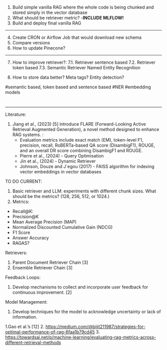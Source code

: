 1. Build simple vanilla RAG where the whole code is being chunked and stored simply in the vector database
2. What should be retriever metric?  -**INCLUDE MLFLOW!**
3. Build and deploy final vanilla RAG


-------
4. Create CRON or Airflow Job that would download new schema 
5. Compare versions
6. How to update Pinecone?
--------

7. How to improve retriever?:
    7.1. Retriever sentence based
    7.2. Retriever token based
    7.3. Semantic Retriever
Named Entity Recognition

8. How to store data better? Meta tags? Entity detection?

#semantic based, token based and sentence based
#NER
#embedding models
#


--------
Literature:
1. Jiang et al., (2023) [5] introduce FLARE (Forward-Looking Active Retrieval Augmented Generation), a novel method designed to enhance RAG systems. :
    * Evaluation metrics include exact match (EM), token-level F1, precision, recall, RoBERTa-based QA score (DisambigF1), ROUGE, and an overall DR score combining DisambigF1 and ROUGE.
    * Pierre et al., (2024) - Query Optimisation
    * Jin et al., (2024) - Dynamic Retriever
    * Johnson, Douze and J´egou (2017)  - FAISS algorithm for indexing vector embeddings in vector databases



TO DO CURRENT:
1. Basic retriever and LLM: experiments with different chunk sizes. What should be the metrics? (128, 256, 512, or 1024.)
2. Metrics:
 * Recall@K:
 * Precision@K
 * Mean Average Precision (MAP)
 * Normalized Discounted Cumulative Gain (NDCG)
 * F1 Score 
 * Answer Accuracy
 * RAGAS?

Retrievers:
1. Parent Document Retriever Chain [3]
2. Ensemble Retriever Chain [3]

Feedback Loops:
1. Develop mechanisms to collect and incorporate user feedback for continuous improvement. [2]


Model Management:
1. Develop techniques for the model to acknowledge uncertainty or lack of information.


1.Gao et al.’s [12] 
2. https://medium.com/@bijit211987/strategies-for-optimal-performance-of-rag-6faa1b79cd45
3. https://towardsai.net/p/machine-learning/evaluating-rag-metrics-across-different-retrieval-methods